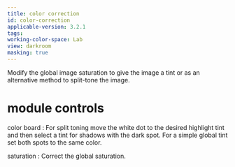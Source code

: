 ```yaml
---
title: color correction
id: color-correction
applicable-version: 3.2.1
tags: 
working-color-space: Lab 
view: darkroom
masking: true
---
```


Modify the global image saturation to give the image a tint or as an alternative method to split-tone the image.

# module controls

color board
: For split toning move the white dot to the desired highlight tint and then select a tint for shadows with the dark spot. For a simple global tint set both spots to the same color.

saturation
: Correct the global saturation.
